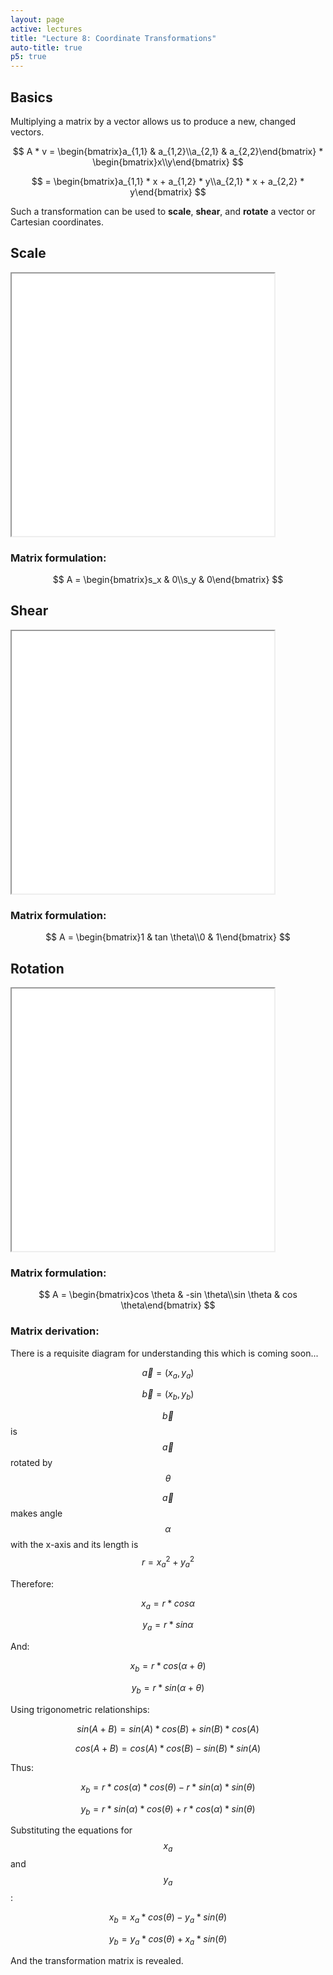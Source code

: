 ```yaml
---
layout: page
active: lectures
title: "Lecture 8: Coordinate Transformations"
auto-title: true
p5: true
---
```


## Basics

Multiplying a matrix by a vector allows us to produce a new, changed vectors.

$$ A * v = \begin{bmatrix}a_{1,1} & a_{1,2}\\a_{2,1} & a_{2,2}\end{bmatrix} * \begin{bmatrix}x\\y\end{bmatrix} $$

$$ = \begin{bmatrix}a_{1,1} * x + a_{1,2} * y\\a_{2,1} * x + a_{2,2} * y\end{bmatrix} $$

Such a transformation can be used to **scale**, **shear**, and **rotate** a vector or Cartesian coordinates.


## Scale

<div id="example1">
  <iframe id="exampleFrame1" src="08-example-scale.html" width="420px" height="420px"></iframe>
</div>

### Matrix formulation:

$$ A = \begin{bmatrix}s_x & 0\\s_y & 0\end{bmatrix} $$



## Shear

<div id="example2">
  <iframe id="exampleFrame2" src="08-example-shear.html" width="420px" height="420px"></iframe>
</div>

### Matrix formulation:

$$ A = \begin{bmatrix}1 & tan \theta\\0 & 1\end{bmatrix} $$



## Rotation

<div id="example3">
  <iframe id="exampleFrame3" src="08-example-rotate.html" width="420px" height="420px"></iframe>
</div>

### Matrix formulation:

$$ A = \begin{bmatrix}cos \theta & -sin \theta\\sin \theta & cos \theta\end{bmatrix} $$

### Matrix derivation:

There is a requisite diagram for understanding this which is coming soon...

$$ \vec a = (x_a, y_a) $$

$$ \vec b = (x_b, y_b) $$


$$ \vec b $$ is $$ \vec a $$ rotated by $$ \theta $$

$$ \vec a $$ makes angle $$ \alpha $$ with the x-axis and its length is $$ r = x_a^2 + y_a^2 $$

Therefore:

$$ x_a = r * cos \alpha $$

$$ y_a = r * sin \alpha $$

And:

$$ x_b = r * cos(\alpha + \theta) $$

$$ y_b = r * sin(\alpha + \theta) $$

Using trigonometric relationships:

$$ sin(A + B) = sin(A) * cos(B) + sin(B) * cos(A) $$

$$ cos(A + B) = cos(A) * cos(B) - sin(B) * sin(A) $$

Thus:

$$ x_b = r * cos(\alpha) * cos(\theta) - r * sin(\alpha) * sin(\theta) $$

$$ y_b = r * sin(\alpha) * cos(\theta) + r * cos(\alpha) * sin(\theta) $$

Substituting the equations for $$ x_a $$ and $$ y_a $$:

$$ x_b = x_a * cos(\theta) - y_a * sin(\theta) $$

$$ y_b = y_a * cos(\theta) + x_a * sin(\theta) $$

And the transformation matrix is revealed.

